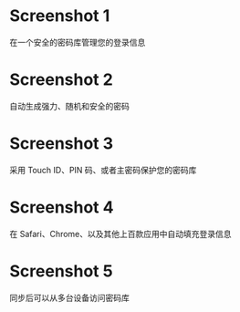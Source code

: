 # Screenshot 1

在一个安全的密码库管理您的登录信息

# Screenshot 2

自动生成强力、随机和安全的密码

# Screenshot 3

采用 Touch ID、PIN 码、或者主密码保护您的密码库

# Screenshot 4

在 Safari、Chrome、以及其他上百款应用中自动填充登录信息

# Screenshot 5

同步后可以从多台设备访问密码库
